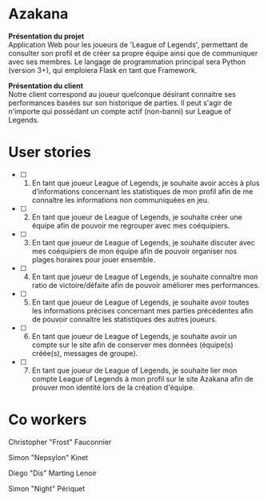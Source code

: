 # Azakana
**Présentation du projet**  
Application Web pour les joueurs de 'League of Legends', permettant de consulter son profil et de créer sa propre équipe ainsi que 
de communiquer avec ses membres.  Le langage de programmation principal sera Python (version 3+), qui emploiera Flask en tant que Framework.

**Présentation du client**  
Notre client correspond au joueur quelconque désirant connaitre ses performances basées sur son historique de parties. 
Il peut s'agir de n'importe qui possédant un compte actif (non-banni) sur League of Legends.

# User stories
- [ ] 1. En tant que joueur League of Legends, je souhaite avoir accès à plus d’informations concernant les statistiques de mon profil afin de me connaître les informations non communiquées en jeu.
- [ ] 2. En tant que joueur de League of Legends, je souhaite créer une équipe afin de pouvoir me regrouper avec mes coéquipiers.
- [ ] 3. En tant que joueur de League of Legends, je souhaite discuter avec mes coéquipiers de mon équipe afin de pouvoir organiser nos plages horaires pour jouer ensemble.
- [ ] 4. En tant que joueur de League of Legends, je souhaite connaître mon ratio de victoire/défaite afin de pouvoir améliorer mes performances.
- [ ] 5. En tant que joueur de League of Legends, je souhaite avoir toutes les informations précises concernant mes parties précédentes afin de pouvoir connaître les statistiques des autres joueurs.
- [ ] 6. En tant que joueur de League of Legends, je souhaite avoir un compte sur le site afin de conserver mes données (équipe(s) créée(s), messages de groupe).
- [ ] 7. En tant que joueur de League of Legends, je souhaite lier mon compte League of Legends à mon profil sur le site Azakana afin de prouver mon identité lors de la création d'équipe.

# Co workers
Christopher "Frost" Fauconnier

Simon "Nepsylon" Kinet

Diego "Dis" Marting Lenoir

Simon "Night" Périquet
